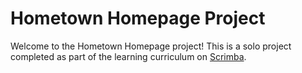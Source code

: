 # Hometown Homepage Project
Welcome to the Hometown Homepage project! This is a solo project completed as part of the learning curriculum on [Scrimba](https://scrimba.com/).
